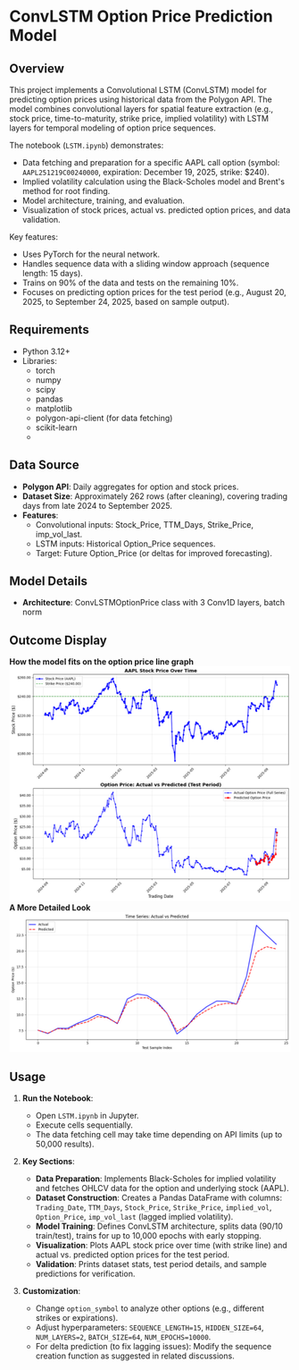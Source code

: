 # ConvLSTM Option Price Prediction Model

## Overview

This project implements a Convolutional LSTM (ConvLSTM) model for predicting option prices using historical data from the Polygon API. The model combines convolutional layers for spatial feature extraction (e.g., stock price, time-to-maturity, strike price, implied volatility) with LSTM layers for temporal modeling of option price sequences.

The notebook (`LSTM.ipynb`) demonstrates:
- Data fetching and preparation for a specific AAPL call option (symbol: `AAPL251219C00240000`, expiration: December 19, 2025, strike: $240).
- Implied volatility calculation using the Black-Scholes model and Brent's method for root finding.
- Model architecture, training, and evaluation.
- Visualization of stock prices, actual vs. predicted option prices, and data validation.

Key features:
- Uses PyTorch for the neural network.
- Handles sequence data with a sliding window approach (sequence length: 15 days).
- Trains on 90% of the data and tests on the remaining 10%.
- Focuses on predicting option prices for the test period (e.g., August 20, 2025, to September 24, 2025, based on sample output).

## Requirements

- Python 3.12+
- Libraries:
  - torch
  - numpy
  - scipy
  - pandas
  - matplotlib
  - polygon-api-client (for data fetching)
  - scikit-learn
  - 
## Data Source

- **Polygon API**: Daily aggregates for option and stock prices.
- **Dataset Size**: Approximately 262 rows (after cleaning), covering trading days from late 2024 to September 2025.
- **Features**:
  - Convolutional inputs: Stock_Price, TTM_Days, Strike_Price, imp_vol_last.
  - LSTM inputs: Historical Option_Price sequences.
  - Target: Future Option_Price (or deltas for improved forecasting).

## Model Details

- **Architecture**: ConvLSTMOptionPrice class with 3 Conv1D layers, batch norm
## Outcome Display
**How the model fits on the option price line graph**
<img src="demo/output2.png" alt="How modle fit on option price line graph" width="1000" />
**A More Detailed Look**
<img src="demo/output1.png" alt="A More Detailed Look" width="1000" />

## Usage

1. **Run the Notebook**:
   - Open `LSTM.ipynb` in Jupyter.
   - Execute cells sequentially.
   - The data fetching cell may take time depending on API limits (up to 50,000 results).

2. **Key Sections**:
   - **Data Preparation**: Implements Black-Scholes for implied volatility and fetches OHLCV data for the option and underlying stock (AAPL).
   - **Dataset Construction**: Creates a Pandas DataFrame with columns: `Trading_Date`, `TTM_Days`, `Stock_Price`, `Strike_Price`, `implied_vol`, `Option_Price`, `imp_vol_last` (lagged implied volatility).
   - **Model Training**: Defines ConvLSTM architecture, splits data (90/10 train/test), trains for up to 10,000 epochs with early stopping.
   - **Visualization**: Plots AAPL stock price over time (with strike line) and actual vs. predicted option prices for the test period.
   - **Validation**: Prints dataset stats, test period details, and sample predictions for verification.

3. **Customization**:
   - Change `option_symbol` to analyze other options (e.g., different strikes or expirations).
   - Adjust hyperparameters: `SEQUENCE_LENGTH=15`, `HIDDEN_SIZE=64`, `NUM_LAYERS=2`, `BATCH_SIZE=64`, `NUM_EPOCHS=10000`.
   - For delta prediction (to fix lagging issues): Modify the sequence creation function as suggested in related discussions.


